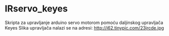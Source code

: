 # IRservo_keyes
Skripta za upravljanje arduino servo motorom pomoću daljinskog upravljača Keyes
Slika upravljača nalazi se na adresi: http://i62.tinypic.com/23jrcde.jpg

